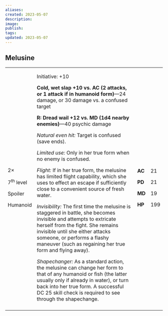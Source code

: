 ```yaml
---
aliases: 
created: 2023-05-07
description: 
image: 
publish: 
tags: 
updated: 2023-05-07
---
```


## Melusine

<table>
<colgroup>
<col style="width: 16%" />
<col style="width: 71%" />
<col style="width: 5%" />
<col style="width: 6%" />
</colgroup>
<tbody>
<tr class="odd">
<td><p>2×</p>
<p>7<sup>th</sup> level</p>
<p>Spoiler</p>
<p>Humanoid</p></td>
<td><p>Initiative: +10</p>
<p><strong>Cold, wet slap +10 vs. AC (2 attacks, or 1 attack if in
humanoid form)</strong>—24 damage, or 30 damage vs. a confused
target</p>
<p><strong>R: Dread wail +12 vs. MD (1d4 nearby enemies)</strong>—40
psychic damage</p>
<p><em>Natural even hit:</em> Target is confused (save ends).</p>
<p><em>Limited use:</em> Only in her true form when no enemy is
confused.</p>
<p><em>Flight:</em> If in her true form, the melusine has limited flight
capability, which she uses to effect an escape if sufficiently close to
a convenient source of fresh water.</p>
<p><em>Invisibility:</em> The first time the melusine is staggered in
battle, she becomes invisible and attempts to extricate herself from the
fight. She remains invisible until she either attacks someone, or
performs a flashy maneuver (such as regaining her true form and flying
away).</p>
<p><em>Shapechanger:</em> As a standard action, the melusine can change
her form to that of any humanoid or fish (the latter usually only if
already in water), or turn back into her true form. A successful DC 25
skill check is required to see through the shapechange.</p></td>
<td><p><strong>AC</strong></p>
<p><strong>PD</strong></p>
<p><strong>MD</strong></p>
<p><strong>HP</strong></p></td>
<td><p>21</p>
<p>21</p>
<p>19</p>
<p>199</p></td>
</tr>
<tr class="even">
<td></td>
<td></td>
<td></td>
<td></td>
</tr>
</tbody>
</table>

